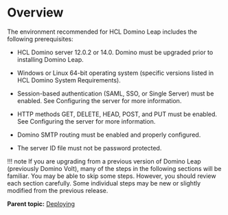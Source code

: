 # Overview

The environment recommended for HCL Domino Leap includes the following prerequisites:

- HCL Domino server 12.0.2 or 14.0. Domino must be upgraded prior to installing Domino Leap.

- Windows or Linux 64-bit operating system (specific versions listed in HCL Domino System Requirements).

- Session-based authentication (SAML, SSO, or Single Server) must be enabled. See Configuring the server for more information.

- HTTP methods GET, DELETE, HEAD, POST, and PUT must be enabled. See Configuring the server for more information.

- Domino SMTP routing must be enabled and properly configured.

- The server ID file must not be password protected.

!!! note
    If you are upgrading from a previous version of Domino Leap (previously Domino Volt), many of the steps in the following sections will be familiar. You may be able to skip some steps. However, you should review each section carefully. Some individual steps may be new or slightly modified from the previous release.


**Parent topic:** [Deploying](dleap_deploying.md)